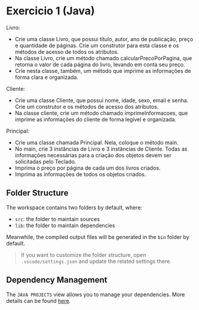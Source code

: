 # Exercicio 1 (Java)
Livro:

- Crie uma classe Livro, que possui título, autor, ano de publicação, preço e quantidade de páginas. Crie um construtor para esta classe e os métodos de acesso de todos os atributos.  
- Na classe Livro, crie um método chamado calcularPrecoPorPagina, que retorna o valor de cada página do livro, levando em conta seu preço.
- Crie nesta classe, também, um método que imprime as informações de forma clara e organizada.

Cliente:

- Crie uma classe Cliente, que possui nome, idade, sexo, email e senha. Crie um construtor e os métodos de acesso dos atributos.
- Na classe cliente, crie um método chamado imprimeInformacoes, que imprime as informações do cliente de forma legível e organizada.

Principal:

- Crie uma classe chamada Principal. Nela, coloque o método main.
- No main, crie 3 instâncias de Livro e 3 instâncias de Cliente. Todas as informações necessárias para a criação dos objetos devem ser solicitadas pelo Teclado.
- Imprima o preço por página de cada um dos livros criados.
- Imprima as informações de todos os objetos criados.

## Folder Structure

The workspace contains two folders by default, where:

- `src`: the folder to maintain sources
- `lib`: the folder to maintain dependencies

Meanwhile, the compiled output files will be generated in the `bin` folder by default.

> If you want to customize the folder structure, open `.vscode/settings.json` and update the related settings there.

## Dependency Management

The `JAVA PROJECTS` view allows you to manage your dependencies. More details can be found [here](https://github.com/microsoft/vscode-java-dependency#manage-dependencies).
